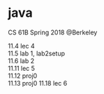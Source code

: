 # java
CS 61B Spring 2018 @Berkeley 

11.4 lec 4  
11.5 lab 1, lab2setup  
11.6 lab 2  
11.11 lec 5  
11.12 proj0  
11.13 proj0 
11.18 lec 6
